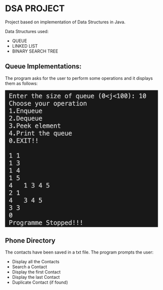 # DSA PROJECT

Project based on implementation of Data Structures in Java.

Data Structures used:

- QUEUE
- LINKED LIST
- BINARY SEARCH TREE

## Queue Implementations:

The program asks for the user to perform some operations and it displays them as follows:

<p align="center">
<img src="https://github.com/iyashk/DSA-Project/blob/main/img/Queue.png?raw=true" />
</p>

## Phone Directory

The contacts have been saved in a txt file. The program prompts the user:

- Display all the Contacts
- Search a Contact
- Display the first Contact
- Display the last Contact
- Duplicate Contact (if found)
